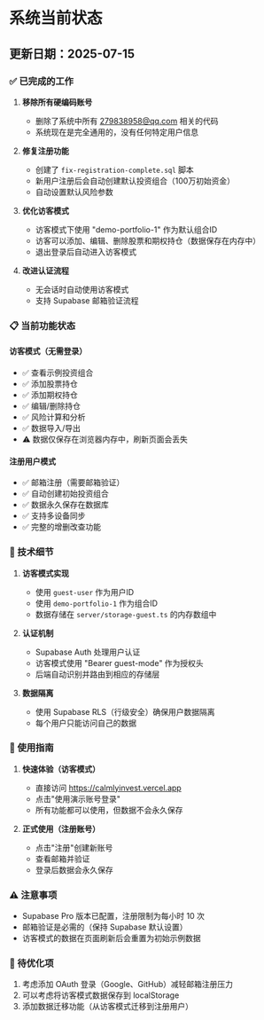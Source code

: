 # 系统当前状态

## 更新日期：2025-07-15

### ✅ 已完成的工作

1. **移除所有硬编码账号**
   - 删除了系统中所有 279838958@qq.com 相关的代码
   - 系统现在是完全通用的，没有任何特定用户信息

2. **修复注册功能**
   - 创建了 `fix-registration-complete.sql` 脚本
   - 新用户注册后会自动创建默认投资组合（100万初始资金）
   - 自动设置默认风险参数

3. **优化访客模式**
   - 访客模式下使用 "demo-portfolio-1" 作为默认组合ID
   - 访客可以添加、编辑、删除股票和期权持仓（数据保存在内存中）
   - 退出登录后自动进入访客模式

4. **改进认证流程**
   - 无会话时自动使用访客模式
   - 支持 Supabase 邮箱验证流程

### 📋 当前功能状态

#### 访客模式（无需登录）
- ✅ 查看示例投资组合
- ✅ 添加股票持仓
- ✅ 添加期权持仓
- ✅ 编辑/删除持仓
- ✅ 风险计算和分析
- ✅ 数据导入/导出
- ⚠️ 数据仅保存在浏览器内存中，刷新页面会丢失

#### 注册用户模式
- ✅ 邮箱注册（需要邮箱验证）
- ✅ 自动创建初始投资组合
- ✅ 数据永久保存在数据库
- ✅ 支持多设备同步
- ✅ 完整的增删改查功能

### 🔧 技术细节

1. **访客模式实现**
   - 使用 `guest-user` 作为用户ID
   - 使用 `demo-portfolio-1` 作为组合ID
   - 数据存储在 `server/storage-guest.ts` 的内存数组中

2. **认证机制**
   - Supabase Auth 处理用户认证
   - 访客模式使用 "Bearer guest-mode" 作为授权头
   - 后端自动识别并路由到相应的存储层

3. **数据隔离**
   - 使用 Supabase RLS（行级安全）确保用户数据隔离
   - 每个用户只能访问自己的数据

### 🚀 使用指南

1. **快速体验（访客模式）**
   - 直接访问 https://calmlyinvest.vercel.app
   - 点击"使用演示账号登录"
   - 所有功能都可以使用，但数据不会永久保存

2. **正式使用（注册账号）**
   - 点击"注册"创建新账号
   - 查看邮箱并验证
   - 登录后数据会永久保存

### ⚠️ 注意事项

- Supabase Pro 版本已配置，注册限制为每小时 10 次
- 邮箱验证是必需的（保持 Supabase 默认设置）
- 访客模式的数据在页面刷新后会重置为初始示例数据

### 📝 待优化项

1. 考虑添加 OAuth 登录（Google、GitHub）减轻邮箱注册压力
2. 可以考虑将访客模式数据保存到 localStorage
3. 添加数据迁移功能（从访客模式迁移到注册用户）